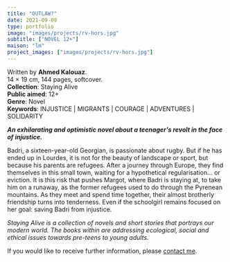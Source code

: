 ```yaml
---
title: "OUTLAW?"
date: 2021-09-09
type: portfolio
image: "images/projects/rv-hors.jpg"
subtitle: ["NOVEL 12+"]
maison: "lm"
project_images: ["images/projects/rv-hors.jpg"]
---
```


Written by **Ahmed Kalouaz**.   
14 × 19 cm, 144 pages, softcover.   
**Collection**: Staying Alive   
**Public aimed**: 12+   
**Genre**: Novel      
**Keywords**: INJUSTICE | MIGRANTS | COURAGE | ADVENTURES | SOLIDARITY  

 
***An exhilarating and optimistic novel about a teenager's revolt in the face of injustice.***


Badri, a sixteen-year-old Georgian, is passionate about rugby.
But if he has ended up in Lourdes, it is not for the beauty of landscape or sport, 
but because his parents are refugees.
After a journey through Europe, they find themselves in this small town, 
waiting for a hypothetical regularisation... or eviction.
It is this risk that pushes Margot, where Badri is staying at, to take him on a runaway, 
as the former refugees used to do through the Pyrenean mountains. 
As they meet and spend time together, their almost brotherly friendship turns into tenderness.
Even if the schoolgirl remains focused on her goal: saving Badri from injustice.



*Staying Alive is a collection of novels and short stories that portrays our modern world.*
*The books within are addressing ecological, social and ethical issues towards pre-teens to young adults.*



If you would like to receive further information, please [contact me](mailto:melanie.guillaumin.edition@gmail.com).


